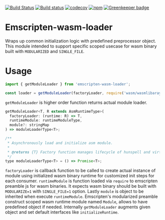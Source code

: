 [![Build Status](https://travis-ci.org/kwonoj/emscripten-wasm-loader.svg?branch=master)](https://travis-ci.org/kwonoj/emscripten-wasm-loader)
[![Build status](https://ci.appveyor.com/api/projects/status/la7qsyfmoekernj7/branch/master?svg=true)](https://ci.appveyor.com/project/kwonoj/emscripten-wasm-loader/branch/master)
[![codecov](https://codecov.io/gh/kwonoj/emscripten-wasm-loader/branch/master/graph/badge.svg)](https://codecov.io/gh/kwonoj/emscripten-wasm-loader)
[![npm](https://img.shields.io/npm/v/emscripten-wasm-loader.svg)](https://www.npmjs.com/package/emscripten-wasm-loader)
[![Greenkeeper badge](https://badges.greenkeeper.io/kwonoj/emscripten-wasm-loader.svg)](https://greenkeeper.io/)

# Emscripten-wasm-loader

Wraps up common initialization logic with predefined preprocessor object. This module intended to support specific scoped usecase for wasm binary built with `MODULARIZED` and `SINGLE_FILE`.

# Usage

```js
import { getModuleLoader } from 'emscripten-wasm-loader';

const loader = getModuleLoader(factoryLoader, require('wasm/wasmlibaray'), { additional: ''});
```

`getModuleLoader` is higher order function returns actual module loader.

```js
getModuleLoader<T, R extends AsmRuntimeType>(
  factoryLoader: (runtime: R) => T,
  runtimeModule: runtimeModuleType,
  module?: stringMap
) => moduleLoaderType<T>;

/**
 * Asynchronously load and initialize asm module.
 *
 * @returns {T} Factory function manages lifecycle of hunspell and virtual files.
 */
type moduleLoaderType<T> = () => Promise<T>;
```

`factoryLoader` is callback function to be called to create actual instance of module using initialized wasm binary runtime for customized init steps for each consumer. `runtimeModule` is function loaded via `require` to emscripten preamble js for wasm binaries. It expects wasm binary should be built with `MODULARIZE=1` with `SINGLE_FILE=1` option. Lastly `module` is object to be inherited when execute `runtimeModule`. Emscripten's modularized preamble construct scoped wasm runtime module named `Module`, allows to have predefined object if needed. Internally `getModuleLoader` augments given object and set default interfaces like `initializeRuntime`.
